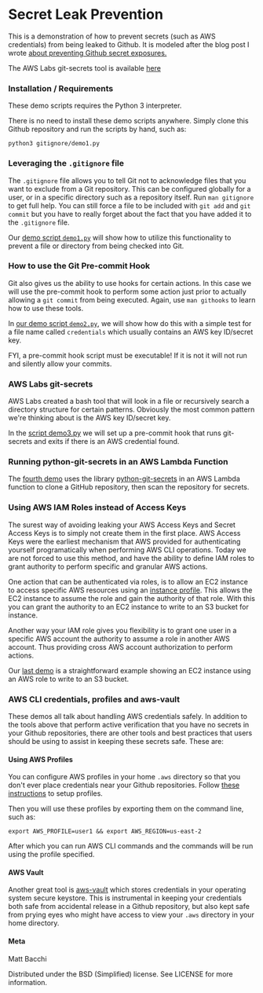 # Secret Leak Prevention

This is a demonstration of how to prevent secrets (such as AWS
credentials) from being leaked to Github. It is modeled after the
blog post I wrote [about preventing Github secret exposures.](http://mbacchi.github.io/2017/12/22/3-ways-prevent-secret-leaks-github.html)

The AWS Labs git-secrets tool is available [here](https://github.com/awslabs/git-secrets)

### Installation / Requirements

These demo scripts requires the Python 3 interpreter.

There is no need to install these demo scripts anywhere. Simply clone
this Github repository and run the scripts by hand, such as:

`python3 gitignore/demo1.py`


### Leveraging the `.gitignore` file

The `.gitignore` file allows you to tell Git not to acknowledge files
that you want to exclude from a Git repository. This can be configured
globally for a user, or in a specific directory such as a repository
itself. Run `man gitignore` to get full help. You can still force a file
to be included with `git add` and `git commit` but you have to really
forget about the fact that you have added it to the `.gitignore` file.

Our [demo script
`demo1.py`](https://github.com/mbacchi/secret-leak-prevention-demo/blob/master/gitignore/demo1.py)
will show how to utilize this functionality to prevent a file or directory from
being checked into Git.

### How to use the Git Pre-commit Hook

Git also gives us the ability to use hooks for certain actions. In this
case we will use the pre-commit hook to perform some action just prior
to actually allowing a `git commit` from being executed. Again, use
`man githooks` to learn how to use these tools.

In [our demo script
`demo2.py`](https://github.com/mbacchi/secret-leak-prevention-demo/blob/master/pre-commit/demo2.py),
we will show how do this with a simple test for a file name called `credentials`
which usually contains an AWS key ID/secret key.

FYI, a pre-commit hook script must be executable! If it is not it will
not run and silently allow your commits.

### AWS Labs git-secrets

AWS Labs created a bash tool that will look in a file or recursively
search a directory structure for certain patterns. Obviously the most
common pattern we're thinking about is the AWS key ID/secret key.

In the [script
demo3.py](https://github.com/mbacchi/secret-leak-prevention-demo/blob/master/gitsecrets/demo3.py)
we will set up a pre-commit hook that runs git-secrets and exits if there is an
AWS credential found.

### Running python-git-secrets in an AWS Lambda Function

The [fourth
demo](https://github.com/mbacchi/secret-leak-prevention-demo/tree/master/lambda-python-git-secrets)
uses the library
[python-git-secrets](https://github.com/mbacchi/python-git-secrets) in an AWS
Lambda function to clone a GitHub repository, then scan the repository for
secrets.

### Using AWS IAM Roles instead of Access Keys

The surest way of avoiding leaking your AWS Access Keys and Secret Access Keys
is to simply not create them in the first place. AWS Access Keys were the
earliest mechanism that AWS provided for authenticating yourself programatically
when performing AWS CLI operations. Today we are not forced to use this method,
and have the ability to define IAM roles to grant authority to perform specific
and granular AWS actions.

One action that can be authenticated via roles, is to allow an EC2 instance to
access specific AWS resources using an [instance
profile](https://docs.aws.amazon.com/IAM/latest/UserGuide/id_roles_use_switch-role-ec2_instance-profiles.html).
This allows the EC2 instance to assume the role and gain the authority of that
role. With this you can grant the authority to an EC2 instance to write to an S3
bucket for instance.

Another way your IAM role gives you flexibility is to grant one user in a
specific AWS account the authority to assume a role in another AWS account. Thus
providing cross AWS account authorization to perform actions.

Our [last
demo](https://github.com/mbacchi/secret-leak-prevention-demo/tree/master/aws-role-ec2-assumerole)
is a straightforward example showing an EC2 instance using an AWS role to write to
an S3 bucket.

### AWS CLI credentials, profiles and aws-vault

These demos all talk about handling AWS credentials safely. In addition to the
tools above that perform active verification that you have no secrets in your
Github repositories, there are other tools and best practices that users should
be using to assist in keeping these secrets safe. These are:

#### Using AWS Profiles

You can configure AWS profiles in your home `.aws` directory so that you don't
ever place credentials near your Github repositories. Follow [these
instructions](https://docs.aws.amazon.com/cli/latest/userguide/cli-configure-profiles.html)
to setup profiles.

Then you will use these profiles by exporting them on the command line, such as:

```
export AWS_PROFILE=user1 && export AWS_REGION=us-east-2
```

After which you can run AWS CLI commands and the commands will be run using the
profile specified.

#### AWS Vault

Another great tool is [aws-vault](https://github.com/99designs/aws-vault) which
stores credentials in your operating system secure keystore. This is
instrumental in keeping your credentials both safe from accidental release in a
Github repository, but also kept safe from prying eyes who might have access to
view your `.aws` directory in your home directory.

#### Meta

Matt Bacchi

Distributed under the BSD (Simplified) license. See LICENSE for more information.